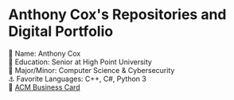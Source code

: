 # Anthony Cox's Repositories and Digital Portfolio
👋 Name: Anthony Cox <br />
🏫 Education: Senior at High Point University <br />
📜 Major/Minor: Computer Science & Cybersecurity <br />
⚓ Favorite Languages: C++, C#, Python 3 <br />
📧 [ACM Business Card](https://services.acm.org/public/vcard/vcard.cfm?handle=ethancox) <br />
